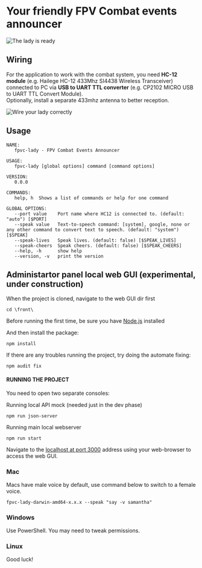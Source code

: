 # Your friendly FPV Combat events announcer

<img src="LadyAnnouncer.jpg" title="The lady is ready" align="center" />

## Wiring

For the application to work with the combat system, you need **HC-12 module** (e.g. Hailege HC-12 433Mhz SI4438 Wireless Transceiver) connected to PC via **USB to UART TTL converter** (e.g. CP2102 MICRO USB to UART TTL Convert Module).  
Optionally, install a separate 433mhz antenna to better reception.

<img src="LadyWiring.jpg" title="Wire your lady correctly" align="center" />

## Usage
```
NAME:
   fpvc-lady - FPV Combat Events Announcer

USAGE:
   fpvc-lady [global options] command [command options]

VERSION:
   0.0.0

COMMANDS:
   help, h  Shows a list of commands or help for one command

GLOBAL OPTIONS:
   --port value    Port name where HC12 is connected to. (default: "auto") [$PORT]
   --speak value   Text-to-speech command: [system], google, none or any other command to convert text to speech. (default: "system") [$SPEAK]
   --speak-lives   Speak lives. (default: false) [$SPEAK_LIVES]
   --speak-cheers  Speak cheers. (default: false) [$SPEAK_CHEERS]
   --help, -h      show help
   --version, -v   print the version
```

## Administartor panel local web GUI (experimental, under construction)
When the project is cloned, navigate to the web GUI dir first
```
cd \front\
```

Before running the first time, be sure you have [Node.js](https://nodejs.org/en) installed 

And then install the package:

```
npm install
```

If there are any troubles running the project, try doing the automate fixing:

```
npm audit fix
```

#### RUNNING THE PROJECT
You need to open two separate consoles:

Running local API mock (needed just in the dev phase)
```
npm run json-server
```

Running main local webserver
```
npm run start
```

Navigate to the [localhost at port 3000](http://localhost:3000) address using your web-browser to access the web GUI.

### Mac

Macs have male voice by default, use command below to switch to a female voice.
```
fpvc-lady-darwin-amd64-x.x.x --speak "say -v samantha"
```

### Windows

Use PowerShell. You may need to tweak permissions.

### Linux

Good luck!
